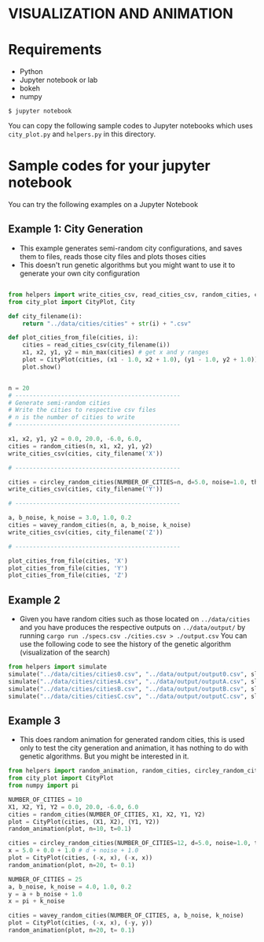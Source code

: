 # VISUALIZATION AND ANIMATION

# Requirements
- Python
- Jupyter notebook or lab
- bokeh
- numpy

```
$ jupyter notebook
```

You can copy the following sample codes to Jupyter notebooks
which uses `city_plot.py` and `helpers.py` in this directory.

# Sample codes for your jupyter notebook
You can try the following examples on a Jupyter Notebook


## Example 1: City Generation
- This example generates semi-random city configurations,
and saves them to files, reads those city files and plots thoses cities
- This doesn't run genetic algorithms but you might want to use it to generate
your own city configuration

```python

from helpers import write_cities_csv, read_cities_csv, random_cities, circley_random_cities, wavey_random_cities, min_max
from city_plot import CityPlot, City

def city_filename(i):
    return "../data/cities/cities" + str(i) + ".csv"

def plot_cities_from_file(cities, i):
    cities = read_cities_csv(city_filename(i))
    x1, x2, y1, y2 = min_max(cities) # get x and y ranges
    plot = CityPlot(cities, (x1 - 1.0, x2 + 1.0), (y1 - 1.0, y2 + 1.0)) # Add margins to ranges
    plot.show()


n = 20
# -----------------------------------------------
# Generate semi-random cities
# Write the cities to respective csv files
# n is the number of cities to write
# -----------------------------------------------

x1, x2, y1, y2 = 0.0, 20.0, -6.0, 6.0,
cities = random_cities(n, x1, x2, y1, y2)
write_cities_csv(cities, city_filename('X'))

# -----------------------------------------------

cities = circley_random_cities(NUMBER_OF_CITIES=n, d=5.0, noise=1.0, theta_noise=0.2)
write_cities_csv(cities, city_filename('Y'))

# -----------------------------------------------

a, b_noise, k_noise = 3.0, 1.0, 0.2
cities = wavey_random_cities(n, a, b_noise, k_noise)
write_cities_csv(cities, city_filename('Z'))

# -----------------------------------------------

plot_cities_from_file(cities, 'X')
plot_cities_from_file(cities, 'Y')
plot_cities_from_file(cities, 'Z')

```

## Example 2
- Given you have random cities such as those located on `../data/cities`
and you have produces the respective outputs on `../data/output/`
by running `cargo run ./specs.csv ./cities.csv > ./output.csv`
You can use the following code to see the history of the genetic algorithm
(visualization of the search)

```python
from helpers import simulate
simulate("../data/cities/cities0.csv", "../data/output/output0.csv", sleep=0.0)
simulate("../data/cities/citiesA.csv", "../data/output/outputA.csv", sleep=0.15)
simulate("../data/cities/citiesB.csv", "../data/output/outputB.csv", sleep=0.2)
simulate("../data/cities/citiesC.csv", "../data/output/outputC.csv", sleep=0.15)
```

## Example 3
- This does random animation for generated random cities, this is used only
to test the city generation and animation, it has nothing to do with
genetic algorithms. But you might be interested in it.
```python
from helpers import random_animation, random_cities, circley_random_cities, wavey_random_cities
from city_plot import CityPlot
from numpy import pi

NUMBER_OF_CITIES = 10
X1, X2, Y1, Y2 = 0.0, 20.0, -6.0, 6.0
cities = random_cities(NUMBER_OF_CITIES, X1, X2, Y1, Y2)
plot = CityPlot(cities, (X1, X2), (Y1, Y2))
random_animation(plot, n=10, t=0.1)

cities = circley_random_cities(NUMBER_OF_CITIES=12, d=5.0, noise=1.0, theta_noise=0.2)
x = 5.0 + 0.0 + 1.0 # d + noise + 1.0
plot = CityPlot(cities, (-x, x), (-x, x))
random_animation(plot, n=20, t= 0.1)

NUMBER_OF_CITIES = 25
a, b_noise, k_noise = 4.0, 1.0, 0.2
y = a + b_noise + 1.0
x = pi + k_noise

cities = wavey_random_cities(NUMBER_OF_CITIES, a, b_noise, k_noise)
plot = CityPlot(cities, (-x, x), (-y, y))
random_animation(plot, n=20, t= 0.1)
```


